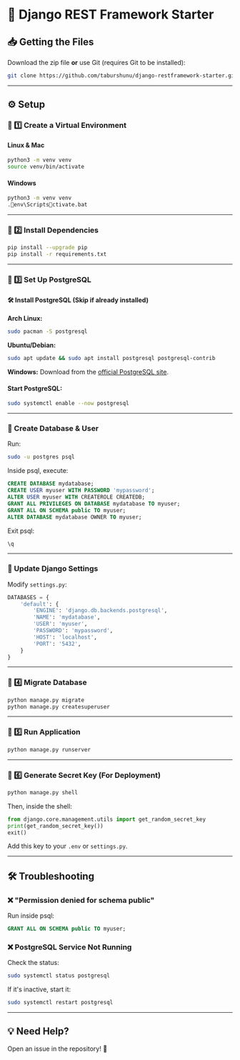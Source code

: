 # 🚀 Django REST Framework Starter  

## 📥 Getting the Files  

Download the zip file **or** use Git (requires Git to be installed):  

```sh
git clone https://github.com/taburshunu/django-restframework-starter.git . && rm -rf .git
```

---

## ⚙️ Setup  

### 🔹 1️⃣ Create a Virtual Environment  

#### Linux & Mac  
```sh
python3 -m venv venv  
source venv/bin/activate  
```

#### Windows  
```sh
python3 -m venv venv  
.env\Scriptsctivate.bat  
```

---

### 🔹 2️⃣ Install Dependencies  
```sh
pip install --upgrade pip  
pip install -r requirements.txt  
```

---

### 🔹 3️⃣ Set Up PostgreSQL  

#### 🛠️ Install PostgreSQL (Skip if already installed)  

**Arch Linux:**  
```sh
sudo pacman -S postgresql
```

**Ubuntu/Debian:**  
```sh
sudo apt update && sudo apt install postgresql postgresql-contrib
```

**Windows:** Download from the [official PostgreSQL site](https://www.postgresql.org/download/).  

#### Start PostgreSQL:  
```sh
sudo systemctl enable --now postgresql
```

---

### 📌 Create Database & User  

Run:  
```sh
sudo -u postgres psql
```

Inside psql, execute:  
```sql
CREATE DATABASE mydatabase;  
CREATE USER myuser WITH PASSWORD 'mypassword';  
ALTER USER myuser WITH CREATEROLE CREATEDB;  
GRANT ALL PRIVILEGES ON DATABASE mydatabase TO myuser;  
GRANT ALL ON SCHEMA public TO myuser;  
ALTER DATABASE mydatabase OWNER TO myuser;
```

Exit psql:  
```sh
\q
```

---

### 🔧 Update Django Settings  

Modify `settings.py`:  

```python
DATABASES = {  
    'default': {  
        'ENGINE': 'django.db.backends.postgresql',  
        'NAME': 'mydatabase',  
        'USER': 'myuser',  
        'PASSWORD': 'mypassword',  
        'HOST': 'localhost',  
        'PORT': '5432',  
    }  
}
```

---

### 🔹 4️⃣ Migrate Database  
```sh
python manage.py migrate  
python manage.py createsuperuser  
```

---

### 🔹 5️⃣ Run Application  
```sh
python manage.py runserver  
```

---

### 🔹 6️⃣ Generate Secret Key (For Deployment)  

```sh
python manage.py shell
```
Then, inside the shell:  
```python
from django.core.management.utils import get_random_secret_key  
print(get_random_secret_key())  
exit()
```

Add this key to your `.env` or `settings.py`.

---

## 🛠 Troubleshooting  

### ❌ "Permission denied for schema public"  
Run inside psql:  
```sql
GRANT ALL ON SCHEMA public TO myuser;
```

### ❌ PostgreSQL Service Not Running  
Check the status:  
```sh
sudo systemctl status postgresql
```
If it's inactive, start it:  
```sh
sudo systemctl restart postgresql
```

---

## 💡 Need Help?  
Open an issue in the repository! 🚀  
